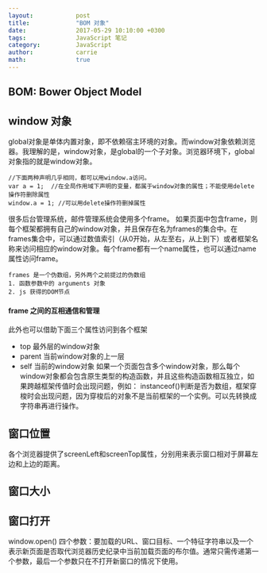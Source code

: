 ```yaml
---
layout:            post
title:             "BOM 对象"
date:              2017-05-29 10:10:00 +0300
tags:              JavaScript 笔记
category:          JavaScript
author:            carrie
math:              true
---
```

## BOM: Bower Object Model
## window 对象
global对象是单体内置对象，即不依赖宿主环境的对象。而window对象依赖浏览器。我理解的是，window对象，是global的一个子对象。浏览器环境下，global对象指的就是window对象。
```
//下面两种声明几乎相同，都可以用window.a访问。
var a = 1;  //在全局作用域下声明的变量，都属于window对象的属性；不能使用delete操作符删除属性
window.a = 1; //可以用delete操作符删掉属性
```
很多后台管理系统，邮件管理系统会使用多个frame。
如果页面中包含frame，则每个框架都拥有自己的window对象，并且保存在名为frames的集合中。在frames集合中，可以通过数值索引（从0开始，从左至右，从上到下）或者框架名称来访问相应的window对象。每个frame都有一个name属性，也可以通过name属性访问frame。
```
frames 是一个伪数组，另外两个之前提过的伪数组
1. 函数参数中的 arguments 对象
2. js 获得的DOM节点
```
#### frame 之间的互相通信和管理
此外也可以借助下面三个属性访问到各个框架
* top 最外层的window对象
* parent 当前window对象的上一层
* self  当前的window对象
如果一个页面包含多个window对象，那么每个window对象都会包含原生类型的构造函数，并且这些构造函数相互独立，如果跨越框架传值时会出现问题，例如：
instanceof()判断是否为数组，框架穿梭时会出现问题，因为穿梭后的对象不是当前框架的一个实例。可以先转换成字符串再进行操作。

## 窗口位置
各个浏览器提供了screenLeft和screenTop属性，分别用来表示窗口相对于屏幕左边和上边的距离。

## 窗口大小

## 窗口打开
window.open()
四个参数：要加载的URL、窗口目标、一个特征字符串以及一个表示新页面是否取代浏览器历史纪录中当前加载页面的布尔值。通常只需传递第一个参数，最后一个参数只在不打开新窗口的情况下使用。
